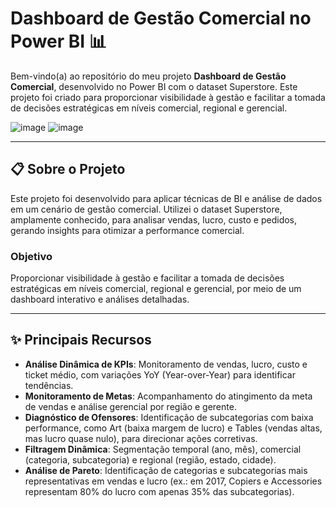 # Dashboard de Gestão Comercial no Power BI 📊

Bem-vindo(a) ao repositório do meu projeto **Dashboard de Gestão Comercial**, desenvolvido no Power BI com o dataset Superstore. Este projeto foi criado para proporcionar visibilidade à gestão e facilitar a tomada de decisões estratégicas em níveis comercial, regional e gerencial.

![image](https://github.com/user-attachments/assets/3ec5916c-6cff-495d-9896-0e6bbde77dda)
![image](https://github.com/user-attachments/assets/d45caae3-9d66-4003-b49d-49ee206218cc)


---

## 📋 Sobre o Projeto

Este projeto foi desenvolvido para aplicar técnicas de BI e análise de dados em um cenário de gestão comercial. Utilizei o dataset Superstore, amplamente conhecido, para analisar vendas, lucro, custo e pedidos, gerando insights para otimizar a performance comercial.

### Objetivo
Proporcionar visibilidade à gestão e facilitar a tomada de decisões estratégicas em níveis comercial, regional e gerencial, por meio de um dashboard interativo e análises detalhadas.

---

## ✨ Principais Recursos

- **Análise Dinâmica de KPIs**: Monitoramento de vendas, lucro, custo e ticket médio, com variações YoY (Year-over-Year) para identificar tendências.
- **Monitoramento de Metas**: Acompanhamento do atingimento da meta de vendas e análise gerencial por região e gerente.
- **Diagnóstico de Ofensores**: Identificação de subcategorias com baixa performance, como Art (baixa margem de lucro) e Tables (vendas altas, mas lucro quase nulo), para direcionar ações corretivas.
- **Filtragem Dinâmica**: Segmentação temporal (ano, mês), comercial (categoria, subcategoria) e regional (região, estado, cidade).
- **Análise de Pareto**: Identificação de categorias e subcategorias mais representativas em vendas e lucro (ex.: em 2017, Copiers e Accessories representam 80% do lucro com apenas 35% das subcategorias).

